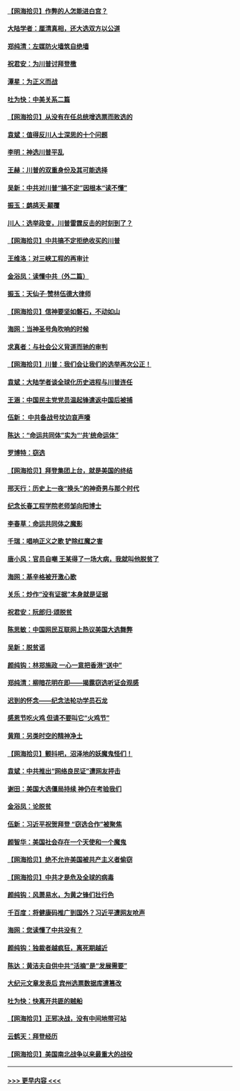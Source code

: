 #### [【网海拾贝】作弊的人怎能进白宫？](../pages/nsc993/n12603546.md?t=12082251) 
#### [大陆学者：厘清真相，还大选双方以公道](../pages/nsc993/n12603475.md?t=12082251) 
#### [郑纯清：左媒防火墙筑自绝墙](../pages/nsc993/n12602226.md?t=12082251) 
#### [祝君安：为川普讨拜登檄](../pages/nsc993/n12602199.md?t=12082251) 
#### [潭星：为正义而战](../pages/nsc993/n12600926.md?t=12082251) 
#### [吐为快：中美关系二篇](../pages/nsc993/n12600908.md?t=12082251) 
#### [【网海拾贝】从没有在任总统增选票而败选的](../pages/nsc993/n12600435.md?t=12082251) 
#### [袁斌：值得反川人士深思的十个问题](../pages/nsc993/n12600332.md?t=12082251) 
#### [李明：神选川普平乱](../pages/nsc993/n12599751.md?t=12082251) 
#### [王赫：川普的双重身份及其可能选择](../pages/nsc993/n12599723.md?t=12082251) 
#### [吴新：中共对川普“搞不定”因根本“读不懂”](../pages/nsc993/n12599502.md?t=12082251) 
#### [振玉：鹧鸪天‧颠覆](../pages/nsc993/n12599494.md?t=12082251) 
#### [川人：选举政变，川普雷霆反击的时刻到了？](../pages/nsc993/n12599291.md?t=12082251) 
#### [【网海拾贝】中共搞不定拒绝收买的川普](../pages/nsc993/n12598955.md?t=12082251) 
#### [王维洛：对三峡工程的再审计](../pages/nsc993/n12598436.md?t=12082251) 
#### [金浴凤：读懂中共（外二篇）](../pages/nsc993/n12597943.md?t=12082251) 
#### [振玉：天仙子‧赞林伍德大律师](../pages/nsc993/n12597929.md?t=12082251) 
#### [【网海拾贝】信神要坚如磐石，不动如山](../pages/nsc993/n12597901.md?t=12082251) 
#### [海网：当神圣号角吹响的时候](../pages/nsc993/n12595891.md?t=12082251) 
#### [求真者：与社会公义背道而驰的审判](../pages/nsc993/n12595868.md?t=12082251) 
#### [【网海拾贝】川普：我们会让我们的选举再次公正！](../pages/nsc993/n12594930.md?t=12082251) 
#### [袁斌：大陆学者谈全球化历史进程与川普连任](../pages/nsc993/n12594690.md?t=12082251) 
#### [王涵：中国民主党党员温起锋遣返中国后被捕](../pages/nsc993/n12594540.md?t=12082251) 
#### [伍新： 中共备战号坟边哀声嚎](../pages/nsc993/n12593086.md?t=12082251) 
#### [陈达：“命运共同体”实为“‘共’统命运体”](../pages/nsc993/n12590865.md?t=12082251) 
#### [罗博特：窃选](../pages/nsc993/n12590619.md?t=12082251) 
#### [【网海拾贝】拜登集团上台，就是美国的终结](../pages/nsc993/n12589725.md?t=12082251) 
#### [邢天行：历史上一夜“换头”的神奇男与那个时代](../pages/nsc993/n12589424.md?t=12082251) 
#### [纪念长春工程学院老师邹向阳博士](../pages/nsc993/n12585390.md?t=12082251) 
#### [李春草：命运共同体之魔影](../pages/nsc993/n12585026.md?t=12082251) 
#### [千瑞：唱响正义之歌 铲除红魔之害](../pages/nsc993/n12585002.md?t=12082251) 
#### [唐小风：官员自嘲 王某得了一场大病，我就叫他脱贫了](../pages/nsc993/n12584981.md?t=12082251) 
#### [海网：基辛格被开激心歌](../pages/nsc993/n12584946.md?t=12082251) 
#### [关乐：炒作“没有证据”本身就是证据](../pages/nsc993/n12583146.md?t=12082251) 
#### [祝君安：阮郎归‧颂脱贫](../pages/nsc993/n12583119.md?t=12082251) 
#### [陈思敏：中国网民互联网上热议美国大选舞弊](../pages/nsc993/n12582845.md?t=12082251) 
#### [吴新：脱贫谣](../pages/nsc993/n12580839.md?t=12082251) 
#### [颜纯钩：林郑施政 一心一意把香港“送中”](../pages/nsc993/n12580805.md?t=12082251) 
#### [郑纯清：柳暗花明在即——揭露窃选听证会观感](../pages/nsc993/n12580795.md?t=12082251) 
#### [迟到的怀念——纪念法轮功学员石龙](../pages/nsc993/n12580245.md?t=12082251) 
#### [感恩节吃火鸡  但请不要叫它“火鸡节”](../pages/nsc993/n12580252.md?t=12082251) 
#### [黄翔：另类时空的精神净土](../pages/nsc993/n12578638.md?t=12082251) 
#### [【网海拾贝】颤抖吧，沼泽地的妖魔鬼怪们！](../pages/nsc993/n12578552.md?t=12082251) 
#### [袁斌：中共推出“网络良民证”遭网友抨击](../pages/nsc993/n12578511.md?t=12082251) 
#### [谢田：美国大选僵局持续 神仍在考验我们](../pages/nsc993/n12577432.md?t=12082251) 
#### [金浴凤：论脱贫](../pages/nsc993/n12576386.md?t=12082251) 
#### [伍新：习近平祝贺拜登 “窃选合作”被聚焦](../pages/nsc993/n12576358.md?t=12082251) 
#### [颜智华：美国社会存在一个天使和一个魔鬼](../pages/nsc993/n12574299.md?t=12082251) 
#### [【网海拾贝】绝不允许美国被共产主义者偷窃](../pages/nsc993/n12573396.md?t=12082251) 
#### [【网海拾贝】中共才是危及全球的病毒](../pages/nsc993/n12571204.md?t=12082251) 
#### [颜纯钩：风萧易水，为黄之锋们壮行色](../pages/nsc993/n12571487.md?t=12082251) 
#### [千百度：将健康码推广到国外？习近平遭网友呛声](../pages/nsc993/n12570808.md?t=12082251) 
#### [海网：您读懂了中共没有？](../pages/nsc993/n12570487.md?t=12082251) 
#### [颜纯钩：独裁者越疯狂，离死期越近](../pages/nsc993/n12569055.md?t=12082251) 
#### [陈达：黄洁夫自供中共“活摘”是“发展需要”](../pages/nsc993/n12568541.md?t=12082251) 
#### [大纪元文章发表后 宾州选票数据库遭篡改](../pages/nsc993/n12568105.md?t=12082251) 
#### [吐为快：快离开共匪的贼船](../pages/nsc993/n12568462.md?t=12082251) 
#### [【网海拾贝】正邪决战，没有中间地带可站](../pages/nsc993/n12568439.md?t=12082251) 
#### [云鹤天：拜登经历](../pages/nsc993/n12567294.md?t=12082251) 
#### [【网海拾贝】美国南北战争以来最重大的战役](../pages/nsc993/n12567247.md?t=12082251) 

----
#### [ >>> 更早内容 <<< ](../indexes/nsc993-earlier.md)
